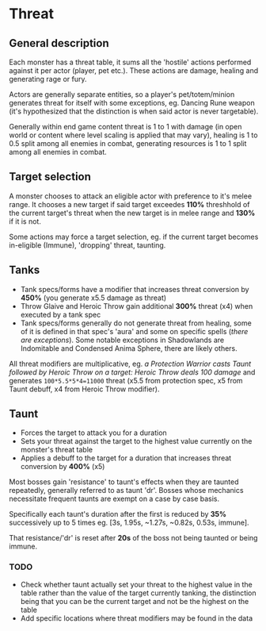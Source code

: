 # Threat

## General description

Each monster has a threat table, it sums all the 'hostile' actions performed against it per actor (player, pet etc.). These actions are damage, healing and generating rage or fury.

Actors are generally separate entities, so a player's pet/totem/minion generates threat for itself with some exceptions, eg. Dancing Rune weapon (it's hypothesized that the distinction is when said actor is never targetable).

Generally within end game content threat is 1 to 1 with damage (in open world or content where level scaling is applied that may vary), healing is 1 to 0.5 split among all enemies in combat, generating resources is 1 to 1 split among all enemies in combat.

## Target selection

A monster chooses to attack an eligible actor with preference to it's melee range. It chooses a new target if said target exceedes **110%** threshhold of the current target's threat when the new target is in melee range and **130%** if it is not.

Some actions may force a target selection, eg. if the current target becomes in-eligible (Immune), 'dropping' threat, taunting.

## Tanks

- Tank specs/forms have a modifier that increases threat conversion by **450%** (you generate x5.5 damage as threat)
- Throw Glaive and Heroic Throw gain additional **300%** threat (x4) when executed by a tank spec
- Tank specs/forms generally do not generate threat from healing, some of it is defined in that spec's 'aura' and some on specific spells (*there are exceptions*). Some notable exceptions in Shadowlands are Indomitable and Condensed Anima Sphere, there are likely others.

All threat modifiers are multiplicative, eg. *a Protection Warrior casts Taunt followed by Heroic Throw on a target:
Heroic Throw deals 100 damage* and generates `100*5.5*5*4=11000` threat (x5.5 from protection spec, x5 from Taunt debuff, x4 from Heroic Throw modifier).

## Taunt

- Forces the target to attack you for a duration
- Sets your threat against the target to the highest value currently on the monster's threat table
- Applies a debuff to the target for a duration that increases threat conversion by **400%** (x5)

Most bosses gain 'resistance' to taunt's effects when they are taunted repeatedly, generally referred to as taunt 'dr'. Bosses whose mechanics necessitate frequent taunts are exempt on a case by case basis.

Specifically each taunt's duration after the first is reduced by **35%** successively up to 5 times eg. [3s, 1.95s, ~1.27s, ~0.82s, 0.53s, immune].

That resistance/'dr' is reset after **20s** of the boss not being taunted or being immune.

### TODO

- Check whether taunt actually set your threat to the highest value in the table rather than the value of the target currently tanking, the distinction being that you can be the current target and not be the highest on the table
- Add specific locations where threat modifiers may be found in the data